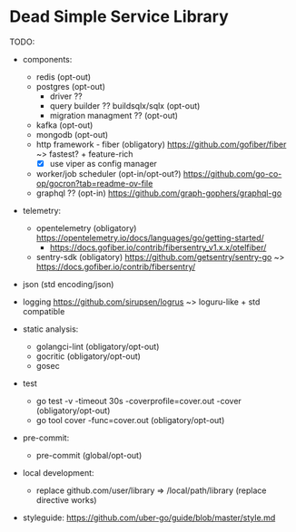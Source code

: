 # Dead Simple Service Library

TODO:

- components:
  - redis (opt-out)
  - postgres (opt-out)
    - driver ??
    - query builder ?? buildsqlx/sqlx (opt-out)
    - migration managment ?? (opt-out)
  - kafka (opt-out)
  - mongodb (opt-out)
  - http framework - fiber (obligatory) https://github.com/gofiber/fiber ~> fastest? + feature-rich
    - [x] use viper as config manager
  - worker/job scheduler (opt-in/opt-out?) https://github.com/go-co-op/gocron?tab=readme-ov-file
  - graphql ?? (opt-in) https://github.com/graph-gophers/graphql-go

- telemetry:
  - opentelemetry (obligatory) https://opentelemetry.io/docs/languages/go/getting-started/
    - https://docs.gofiber.io/contrib/fibersentry_v1.x.x/otelfiber/
  - sentry-sdk (obligatory) https://github.com/getsentry/sentry-go ~> https://docs.gofiber.io/contrib/fibersentry/

- json (std encoding/json)

- logging https://github.com/sirupsen/logrus ~> loguru-like + std compatible

- static analysis:
  - golangci-lint (obligatory/opt-out)
  - gocritic (obligatory/opt-out)
  - gosec

- test
  - go test -v -timeout 30s -coverprofile=cover.out -cover (obligatory/opt-out)
  - go tool cover -func=cover.out (obligatory/opt-out)

- pre-commit:
  - pre-commit (global/opt-out)

- local development:
  - replace github.com/user/library => /local/path/library (replace directive works)
- styleguide: https://github.com/uber-go/guide/blob/master/style.md

